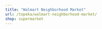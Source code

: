 ```yaml
---
title: "Walmart Neighborhood Market"
url: /topeka/walmart-neighborhood-market/
shop: supermarket
---
```

